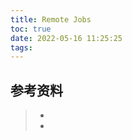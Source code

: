 ```yaml
---
title: Remote Jobs
toc: true
date: 2022-05-16 11:25:25
tags:
---
```






## 参考资料
> - []()
> - []()

